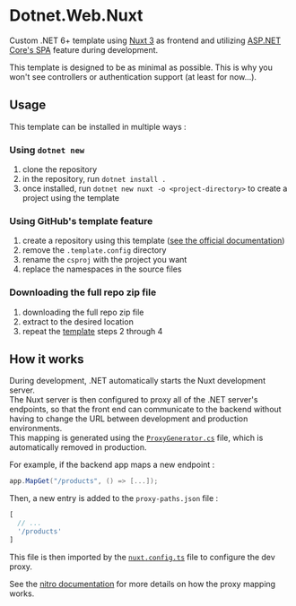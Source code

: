# Dotnet.Web.Nuxt

Custom .NET 6+ template using [Nuxt 3](https://nuxt.com/) as frontend and utilizing [ASP.NET Core's SPA](https://learn.microsoft.com/en-us/aspnet/core/client-side/spa/intro) feature during development.

This template is designed to be as minimal as possible. This is why you won't see controllers or authentication support (at least for now...).

## Usage

This template can be installed in multiple ways :

### Using `dotnet new`

1. clone the repository
2. in the repository, run `dotnet install .`
3. once installed, run `dotnet new nuxt -o <project-directory>` to create a project using the template

### Using GitHub's template feature

1. create a repository using this template ([see the official documentation](https://docs.github.com/en/repositories/creating-and-managing-repositories/creating-a-repository-from-a-template))
2. remove the `.template.config` directory
3. rename the `csproj` with the project you want
4. replace the namespaces in the source files

### Downloading the full repo zip file

1. downloading the full repo zip file
2. extract to the desired location
3. repeat the [template](#using-githubs-template-feature) steps 2 through 4

## How it works

During development, .NET automatically starts the Nuxt development server.  
The Nuxt server is then configured to proxy all of the .NET server's endpoints, so that the front end can communicate to the backend without having to change the URL between development and production environments.  
This mapping is generated using the [`ProxyGenerator.cs`](ProxyGenerator.cs) file, which is automatically removed in production.

For example, if the backend app maps a new endpoint :

```cs
app.MapGet("/products", () => [...]);
```

Then, a new entry is added to the `proxy-paths.json` file :

```js
[
  // ...
  '/products'
]
```

This file is then imported by the [`nuxt.config.ts`](nuxt.config.ts) file to configure the dev proxy.

See the [nitro documentation](https://nitro.unjs.io/config#devproxy) for more details on how the proxy mapping works.

